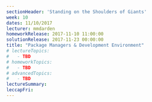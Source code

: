 ```yaml
---
sectionHeader: 'Standing on the Shoulders of Giants'
week: 10
dates: 11/10/2017
lecturer: mmdarden
homeworkRelease: 2017-11-10 11:00:00
solutionRelease: 2017-11-23 00:00:00
title: "Package Managers & Development Environment"
# lectureTopics:
#   - TBD
# homeworkTopics:
#   - TBD
# advancedTopics:
#   - TBD
lectureSummary:
leccapFri:
---
```

